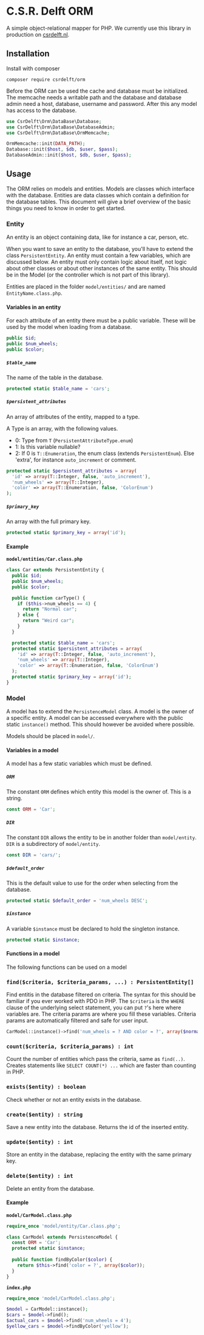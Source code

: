 # C.S.R. Delft ORM

A simple object-relational mapper for PHP. We currently use this library in production
on [csrdelft.nl](https://csrdelft.nl). 

## Installation

Install with composer

```
composer require csrdelft/orm
```

Before the ORM can be used the cache and database must be initialized. The memcache needs
a writable path and the database and database admin need a host, database, username and
password. After this any model has access to the database.

```php
use CsrDelft\Orm\DataBase\Database;
use CsrDelft\Orm\DataBase\DatabaseAdmin;
use CsrDelft\Orm\DataBase\OrmMemcache;

OrmMemcache::init(DATA_PATH);
Database::init($host, $db, $user, $pass);
DatabaseAdmin::init($host, $db, $user, $pass);
```

## Usage

The ORM relies on models and entities. Models are classes which interface with the database. Entities
are data classes which contain a definition for the database tables. This document will give a brief
overview of the basic things you need to know in order to get started.

### Entity

An entity is an object containing data, like for instance a car, person, etc.

When you want to save an entity to the database, you'll have to extend the class 
`PersistentEntity`. An entity must contain a few variables, which are discussed
below. An entity must only contain logic about itself, not logic about other classes
or about other instances of the same entity. This should be in the Model (or the controller which is
not part of this library).

Entities are placed in the folder `model/entities/` and are named `EntityName.class.php`.

#### Variables in an entity

For each attribute of an entity there must be a public variable. These will be used by the model
when loading from a database.

```php
public $id;
public $num_wheels;
public $color;
```

##### `$table_name`

The name of the table in the database.

```php
protected static $table_name = 'cars';
```

##### `$persistent_attributes`

An array of attributes of the entity, mapped to a type.

A Type is an array, with the following values.

* 0: Type from `T` (`PersistentAttributeType.enum`)
* 1: Is this variable nullable?
* 2: If 0 is `T::Enumeration`, the enum class (extends `PersistentEnum`). Else 'extra', 
for instance `auto_increment` or comment.

```php
protected static $persistent_attributes = array(
  'id' => array(T::Integer, false, 'auto_increment'),
  'num_wheels' => array(T::Integer),
  'color' => array(T::Enumeration, false, 'ColorEnum')
);
```

##### `$primary_key`

An array with the full primary key.

```php
protected static $primary_key = array('id');
```

#### Example

**`model/entities/Car.class.php`**

```php
class Car extends PersistentEntity {
  public $id;
  public $num_wheels;
  public $color;

  public function carType() {
    if ($this->num_wheels == 4) {
      return "Normal car";
    } else {
      return "Weird car";
    }
  }

  protected static $table_name = 'cars';
  protected static $persistent_attributes = array(
    'id' => array(T::Integer, false, 'auto_increment'),
    'num_wheels' => array(T::Integer),
    'color' => array(T::Enumeration, false, 'ColorEnum')
  );
  protected static $primary_key = array('id');
}
```

### Model

A model has to extend the `PersistenceModel` class. A model is the owner of a 
specific entity. A model can be accessed everywhere with the public static 
`instance()` method. This should however be avoided where possible.

Models should be placed in `model/`.

#### Variables in a model

A model has a few static variables which must be defined.

##### `ORM`

The constant `ORM` defines which entity this model is the owner of. This is a string.

```php
const ORM = 'Car';
```

##### `DIR`

The constant `DIR` allows the entity to be in another folder than `model/entity`. `DIR` is
a subdirectory of `model/entity`.

```php
const DIR = 'cars/';
```

##### `$default_order`

This is the default value to use for the order when selecting from the database.

```php
protected static $default_order = 'num_wheels DESC';
```

##### `$instance`

A variable `$instance` must be declared to hold the singleton instance.

```php
protected static $instance;
```

#### Functions in a model

The following functions can be used on a model

### `find($criteria, $criteria_params, ...) : PersistentEntity[]`

Find entitis in the database filtered on criteria. The syntax for this should be familiar if you 
ever worked with PDO in PHP. The `$criteria` is the `WHERE` clause of the underlying select statement, you can
put `?`'s here where variables are. The criteria params are where you fill these variables. Criteria 
params are automatically filtered and safe for user input.

```php
CarModel::instance()->find('num_wheels = ? AND color = ?', array($normal_car_wheels, $car_color));
```

### `count($criteria, $criteria_params) : int`

Count the number of entities which pass the criteria, same as `find(..)`. Creates statements like
`SELECT COUNT(*) ...` which are faster than counting in PHP.

### `exists($entity) : boolean`

Check whether or not an entity exists in the database. 

### `create($entity) : string`

Save a new entity into the database. Returns the id of the inserted entity.

### `update($entity) : int`

Store an entity in the database, replacing the entity with the same primary key.

### `delete($entity) : int`

Delete an entity from the database.

#### Example

**`model/CarModel.class.php`**

```php
require_once 'model/entity/Car.class.php';

class CarModel extends PersistenceModel {
  const ORM = 'Car';
  protected static $instance;
  
  public function findByColor($color) {
    return $this->find('color = ?', array($color));
  }
}
```

**`index.php`**

```php
require_once 'model/CarModel.class.php';

$model = CarModel::instance();
$cars = $model->find();
$actual_cars = $model->find('num_wheels = 4');
$yellow_cars = $model->findByColor('yellow');
```
